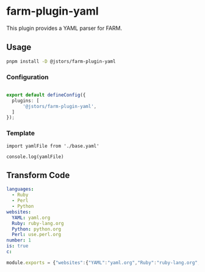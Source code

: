 # farm-plugin-yaml

This plugin provides a YAML parser for FARM.

## Usage

```bash
pnpm install -D @jstors/farm-plugin-yaml
```


### Configuration
```ts

export default defineConfig({
  plugins: [
      '@jstors/farm-plugin-yaml',
  ]
});

```
### Template

```tsx
import yamlFile from './base.yaml'

console.log(yamlFile)
```

## Transform Code
```yaml
languages:
  - Ruby
  - Perl
  - Python 
websites:
  YAML: yaml.org 
  Ruby: ruby-lang.org 
  Python: python.org 
  Perl: use.perl.org
number: 1
is: true
c: 
```

```js
module.exports = {"websites":{"YAML":"yaml.org","Ruby":"ruby-lang.org","Python":"python.org","Perl":"use.perl.org"},"is":"true","number":"1","c":"null","languages":["Ruby","Perl","Python"]}
```

